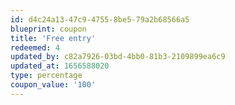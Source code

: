 ```yaml
---
id: d4c24a13-47c9-4755-8be5-79a2b68566a5
blueprint: coupon
title: 'Free entry'
redeemed: 4
updated_by: c82a7926-03bd-4bb0-81b3-2109899ea6c9
updated_at: 1656588020
type: percentage
coupon_value: '100'
---
```

